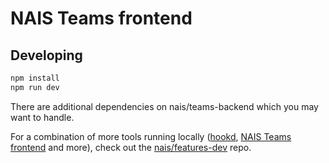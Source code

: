 # NAIS Teams frontend

## Developing

```bash
npm install
npm run dev
```

There are additional dependencies on nais/teams-backend which you may want to handle.

For a combination of more tools running locally ([hookd](https://github.com/nais/deploy), [NAIS Teams frontend](https://github.com/nais/teams-frontend) and more), check out the [nais/features-dev](https://github.com/nais/features-dev) repo.

